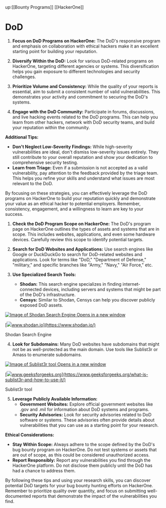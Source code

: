 up:[[Bounty Programs]] [[HackerOne]]
# DoD


1. **Focus on DoD Programs on HackerOne:** The DoD's responsive program and emphasis on collaboration with ethical hackers make it an excellent starting point for building your reputation.
    
2. **Diversify Within the DoD:** Look for various DoD-related programs on HackerOne, targeting different agencies or systems. This diversification helps you gain exposure to different technologies and security challenges.
    
3. **Prioritize Volume and Consistency:** While the quality of your reports is essential, aim to submit a consistent number of valid vulnerabilities. This demonstrates your activity and commitment to securing the DoD's systems.
    
4. **Engage with the DoD Community:** Participate in forums, discussions, and live hacking events related to the DoD programs. This can help you learn from other hackers, network with DoD security teams, and build your reputation within the community.
    

**Additional Tips:**

- **Don't Neglect Low-Severity Findings:** While high-severity vulnerabilities are ideal, don't dismiss low-severity issues entirely. They still contribute to your overall reputation and show your dedication to comprehensive security testing.
- **Learn from Triage:** Even if a submission is not accepted as a valid vulnerability, pay attention to the feedback provided by the triage team. This helps you refine your skills and understand what issues are most relevant to the DoD.

By focusing on these strategies, you can effectively leverage the DoD programs on HackerOne to build your reputation quickly and demonstrate your value as an ethical hacker to potential employers. Remember, consistency, engagement, and a willingness to learn are key to your success.

1. **Check the DoD Program Scope on HackerOne:** The DoD's program page on HackerOne outlines the types of assets and systems that are in scope. This includes websites, applications, and even some hardware devices. Carefully review this scope to identify potential targets.
    
2. **Search for DoD Websites and Applications:** Use search engines like Google or DuckDuckGo to search for DoD-related websites and applications. Look for terms like "DoD," "Department of Defense," "military," and specific branches like "Army," "Navy," "Air Force," etc.
    
3. **Use Specialized Search Tools:**
    
    - **Shodan:** This search engine specializes in finding internet-connected devices, including servers and systems that might be part of the DoD's infrastructure.
    - **Censys:** Similar to Shodan, Censys can help you discover publicly exposed DoD assets.

 [![Image of Shodan Search Engine](https://encrypted-tbn2.gstatic.com/images?q=tbn:ANd9GcSOu5NRMoA74Qk1jczra5vweN6vJIF5Uodvslrf7vqEIvJ8WFBnWdU-diLWRSfi) Opens in a new window](https://www.shodan.io/)

[![](https://encrypted-tbn1.gstatic.com/favicon-tbn?q=tbn:ANd9GcTYy_OJiDETMxvJHr3-KX3KAmrWOtmsTmY9Yw5q9SnkfRzj2BMxTiXonApBybh3ENv36JclYQrXk32fs_iRIh7Xb9SRqNkVIQ)www.shodan.io](https://www.shodan.io/)

Shodan Search Engine

4. **Look for Subdomains:** Many DoD websites have subdomains that might not be as well-protected as the main domain. Use tools like Sublist3r or Amass to enumerate subdomains.

 [![Image of Sublist3r tool](https://encrypted-tbn1.gstatic.com/images?q=tbn:ANd9GcTQ5mXgSOz-xWSZ3o8DTbQBuIwy8rDuDLLx95XQ31gA2Bni1i3sXi5Lfa-Wgs0o) Opens in a new window](https://www.geeksforgeeks.org/what-is-sublist3r-and-how-to-use-it/)

[![](https://encrypted-tbn1.gstatic.com/favicon-tbn?q=tbn:ANd9GcRhozPFEmg8f-ipzeQviUztsisaCXzxmMiAMrRliVhPQtJyEMMq_0b1osZy_EdZwXvGx2s17j-bfdCt94tYx_ITDG-xKXoZ_BxsQE05uyyO)www.geeksforgeeks.org](https://www.geeksforgeeks.org/what-is-sublist3r-and-how-to-use-it/)

Sublist3r tool

5. **Leverage Publicly Available Information:**
    - **Government Websites:** Explore official government websites like .gov and .mil for information about DoD systems and programs.
    - **Security Advisories:** Look for security advisories related to DoD software or systems. These advisories often provide details about vulnerabilities that you can use as a starting point for your research.

**Ethical Considerations:**

- **Stay Within Scope:** Always adhere to the scope defined by the DoD's bug bounty program on HackerOne. Do not test systems or assets that are out of scope, as this could be considered unauthorized access.
- **Report Responsibly:** Report any vulnerabilities you find through the HackerOne platform. Do not disclose them publicly until the DoD has had a chance to address them.

By following these tips and using your research skills, you can discover potential DoD targets for your bug bounty hunting efforts on HackerOne. Remember to prioritize quality over quantity, and focus on submitting well-documented reports that demonstrate the impact of the vulnerabilities you find.